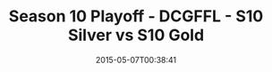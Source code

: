 ---
title: Season 10 Playoff - DCGFFL - S10 Silver vs S10 Gold
teams-score:
- team: _teams/s10-silver.md
  score:
- team: _teams/s10-gold.md
  score: 19
mvp: " Nolan L. (Silver), Will L. (Gold)"
game-ball: N/A
season: 10
week: 9
date: '2015-05-07T00:38:41'
pageid: season-10-playoff-4441-vs-4427
---